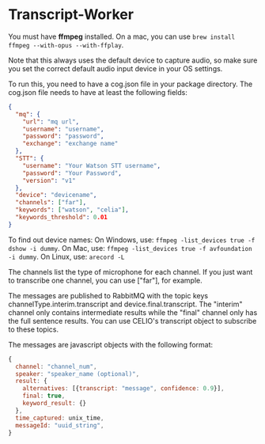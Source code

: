 # Transcript-Worker

You must have **ffmpeg** installed.
On a mac, you can use `brew install ffmpeg --with-opus --with-ffplay`.

Note that this always uses the default device to capture audio,
so make sure you set the correct default audio input device in your OS settings.

To run this, you need to have a cog.json file in your package directory.
The cog.json file needs to have at least the following fields:
```json
{
  "mq": {
    "url": "mq url",
    "username": "username",
    "password": "password",
    "exchange": "exchange name"
  },
  "STT": {
    "username": "Your Watson STT username",
    "password": "Your Password",
    "version": "v1"
  },
  "device": "devicename",
  "channels": ["far"],
  "keywords": ["watson", "celia"],
  "keywords_threshold": 0.01
}
```
To find out device names:
On Windows, use: `ffmpeg -list_devices true -f dshow -i dummy`.
On Mac, use: `ffmpeg -list_devices true -f avfoundation -i dummy`.
On Linux, use: `arecord -L`

The channels list the type of microphone for each channel.
If you just want to transcribe one channel, you can use ["far"], for example.

The messages are published to RabbitMQ with the topic keys channelType.interim.transcript and device.final.transcript.
The "interim" channel only contains intermediate results while the "final" channel only has the full sentence results.
You can use CELIO's transcript object to subscribe to these topics.

The messages are javascript objects with the following format:
```javascript
{
  channel: "channel_num",
  speaker: "speaker_name (optional)",
  result: {
    alternatives: [{transcript: "message", confidence: 0.9}],
    final: true,
    keyword_result: {}
  },
  time_captured: unix_time,
  messageId: "uuid_string",
}
```